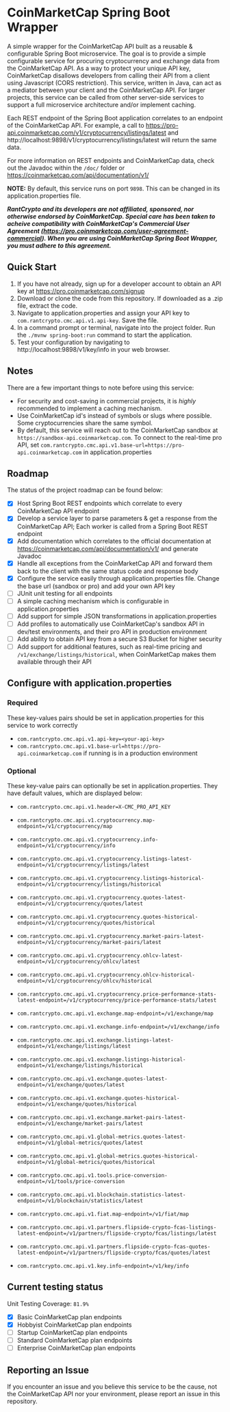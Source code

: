 # CoinMarketCap Spring Boot Wrapper
A simple wrapper for the CoinMarketCap API built as a reusable & configurable Spring Boot microservice. The goal is to provide a simple configurable service for procuring cryptocurrency and exchange data from the CoinMarketCap API. As a way to protect your unique API key, CoinMarketCap disallows developers from calling their API from a client using Javascript (CORS restriction). This service, written in Java, can act as a mediator between your client and the CoinMarketCap API. For larger projects, this service can be called from other server-side services to support a full microservice architecture and/or implement caching.

Each REST endpoint of the Spring Boot application correlates to an endpoint of the CoinMarketCap API. For example, a call to https://pro-api.coinmarketcap.com/v1/cryptocurrency/listings/latest and http://localhost:9898/v1/cryptocurrency/listings/latest will return the same data.

For more information on REST endpoints and CoinMarketCap data, check out the Javadoc within the `/doc/` folder or https://coinmarketcap.com/api/documentation/v1/

**NOTE:** By default, this service runs on port `9898`. This can be changed in its application.properties file.

**_RantCrypto and its developers are not affiliated, sponsored, nor otherwise endorsed by CoinMarketCap. Special care has been taken to acheive compatibility with CoinMarketCap's Commercial User Agreement (https://pro.coinmarketcap.com/user-agreement-commercial). When you are using CoinMarketCap Spring Boot Wrapper, you must adhere to this agreement._**

## Quick Start
1. If you have not already, sign up for a developer account to obtain an API key at https://pro.coinmarketcap.com/signup
2. Download or clone the code from this repository. If downloaded as a .zip file, extract the code.
3. Navigate to application.properties and assign your API key to `com.rantcrypto.cmc.api.v1.api-key`. Save the file.
4. In a command prompt or terminal, navigate into the project folder. Run the `./mvnw spring-boot:run` command to start the application.
5. Test your configuration by navigating to http://localhost:9898/v1/key/info in your web browser.

## Notes
There are a few important things to note before using this service:
- For security and cost-saving in commercial projects, it is *highly* recommended to implement a caching mechanism.
- Use CoinMarketCap id's instead of symbols or slugs where possible. Some cryptocurrencies share the same symbol.
- By default, this service will reach out to the CoinMarketCap sandbox at `https://sandbox-api.coinmarketcap.com`. To connect to the real-time pro API, set `com.rantcrypto.cmc.api.v1.base-url=https://pro-api.coinmarketcap.com` in application.properties

## Roadmap
The status of the project roadmap can be found below:
- [x] Host Spring Boot REST endpoints which correlate to every CoinMarketCap API endpoint
- [x] Develop a service layer to parse parameters & get a response from the CoinMarketCap API; Each worker is called from a Spring Boot REST endpoint
- [x] Add documentation which correlates to the official documentation at https://coinmarketcap.com/api/documentation/v1/ and generate Javadoc
- [x] Handle all exceptions from the CoinMarketCap API and forward them back to the client with the same status code and response body
- [x] Configure the service easily through application.properties file. Change the base url (sandbox or pro) and add your own API key
- [ ] JUnit unit testing for all endpoints
- [ ] A simple caching mechanism which is configurable in application.properties
- [ ] Add support for simple JSON transformations in application.properties
- [ ] Add profiles to automatically use CoinMarketCap's sandbox API in dev/test environments, and their pro API in production environment
- [ ] Add ability to obtain API key from a secure S3 Bucket for higher security
- [ ] Add support for additional features, such as real-time pricing and `/v1/exchange/listings/historical`, when CoinMarketCap makes them available through their API

## Configure with application.properties

### Required
These key-values pairs should be set in application.properties for this service to work correctly
- `com.rantcrypto.cmc.api.v1.api-key=<your-api-key>`
- `com.rantcrypto.cmc.api.v1.base-url=https://pro-api.coinmarketcap.com` if running is in a production environment

### Optional
These key-value pairs can optionally be set in application.properties. They have default values, which are displayed below:
- `com.rantcrypto.cmc.api.v1.header=X-CMC_PRO_API_KEY`

- `com.rantcrypto.cmc.api.v1.cryptocurrency.map-endpoint=/v1/cryptocurrency/map`
- `com.rantcrypto.cmc.api.v1.cryptocurrency.info-endpoint=/v1/cryptocurrency/info`
- `com.rantcrypto.cmc.api.v1.cryptocurrency.listings-latest-endpoint=/v1/cryptocurrency/listings/latest`
- `com.rantcrypto.cmc.api.v1.cryptocurrency.listings-historical-endpoint=/v1/cryptocurrency/listings/historical`
- `com.rantcrypto.cmc.api.v1.cryptocurrency.quotes-latest-endpoint=/v1/cryptocurrency/quotes/latest`
- `com.rantcrypto.cmc.api.v1.cryptocurrency.quotes-historical-endpoint=/v1/cryptocurrency/quotes/historical`
- `com.rantcrypto.cmc.api.v1.cryptocurrency.market-pairs-latest-endpoint=/v1/cryptocurrency/market-pairs/latest`
- `com.rantcrypto.cmc.api.v1.cryptocurrency.ohlcv-latest-endpoint=/v1/cryptocurrency/ohlcv/latest`
- `com.rantcrypto.cmc.api.v1.cryptocurrency.ohlcv-historical-endpoint=/v1/cryptocurrency/ohlcv/historical`
- `com.rantcrypto.cmc.api.v1.cryptocurrency.price-performance-stats-latest-endpoint=/v1/cryptocurrency/price-performance-stats/latest`

- `com.rantcrypto.cmc.api.v1.exchange.map-endpoint=/v1/exchange/map`
- `com.rantcrypto.cmc.api.v1.exchange.info-endpoint=/v1/exchange/info`
- `com.rantcrypto.cmc.api.v1.exchange.listings-latest-endpoint=/v1/exchange/listings/latest`
- `com.rantcrypto.cmc.api.v1.exchange.listings-historical-endpoint=/v1/exchange/listings/historical`
- `com.rantcrypto.cmc.api.v1.exchange.quotes-latest-endpoint=/v1/exchange/quotes/latest`
- `com.rantcrypto.cmc.api.v1.exchange.quotes-historical-endpoint=/v1/exchange/quotes/historical`
- `com.rantcrypto.cmc.api.v1.exchange.market-pairs-latest-endpoint=/v1/exchange/market-pairs/latest`

- `com.rantcrypto.cmc.api.v1.global-metrics.quotes-latest-endpoint=/v1/global-metrics/quotes/latest`
- `com.rantcrypto.cmc.api.v1.global-metrics.quotes-historical-endpoint=/v1/global-metrics/quotes/historical`

- `com.rantcrypto.cmc.api.v1.tools.price-conversion-endpoint=/v1/tools/price-conversion`

- `com.rantcrypto.cmc.api.v1.blockchain.statistics-latest-endpoint=/v1/blockchain/statistics/latest`

- `com.rantcrypto.cmc.api.v1.fiat.map-endpoint=/v1/fiat/map`

- `com.rantcrypto.cmc.api.v1.partners.flipside-crypto-fcas-listings-latest-endpoint=/v1/partners/flipside-crypto/fcas/listings/latest`
- `com.rantcrypto.cmc.api.v1.partners.flipside-crypto-fcas-quotes-latest-endpoint=/v1/partners/flipside-crypto/fcas/quotes/latest`

- `com.rantcrypto.cmc.api.v1.key.info-endpoint=/v1/key/info`

## Current testing status

Unit Testing Coverage: `81.9%`

- [x] Basic CoinMarketCap plan endpoints
- [x] Hobbyist CoinMarketCap plan endpoints
- [ ] Startup CoinMarketCap plan endpoints
- [ ] Standard CoinMarketCap plan endpoints
- [ ] Enterprise CoinMarketCap plan endpoints

## Reporting an Issue
If you encounter an issue and you believe this service to be the cause, not the CoinMarketCap API nor your environment, please report an issue in this repository.
